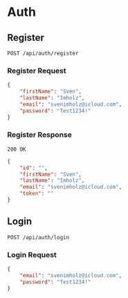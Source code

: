 # Auth

## Register
```http
POST /api/auth/register
```
### Register Request
```json
{
    "firstName": "Sven",
    "lastName": "Imholz",
    "email": "svenimholz@icloud.com",
    "password": "Test1234!"
}
```

### Register Response
```
200 OK
```
```json
{
    "id": "",
    "firstName": "Sven",
    "lastName": "Imholz",
    "email": "svenimholz@icloud.com",
    "token": ""
}
```

## Login
```http
POST /api/auth/login
```

### Login Request
```json
{
    "email": "svenimholz@icloud.com",
    "password": "Test1234!"
}
```

